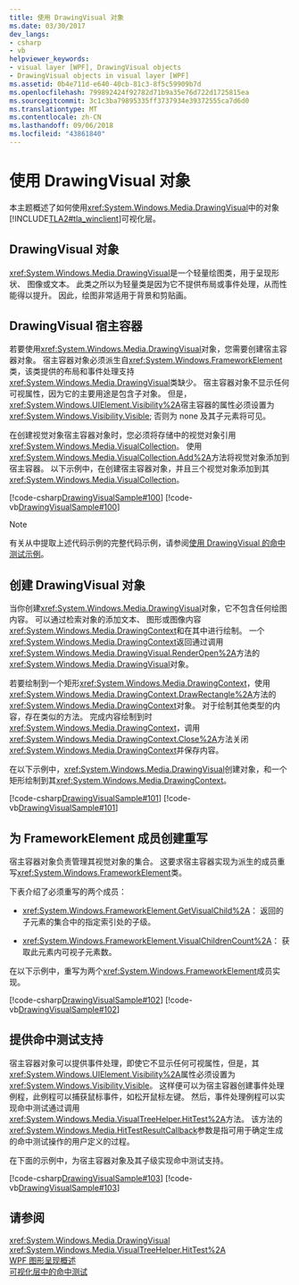 ```yaml
---
title: 使用 DrawingVisual 对象
ms.date: 03/30/2017
dev_langs:
- csharp
- vb
helpviewer_keywords:
- visual layer [WPF], DrawingVisual objects
- DrawingVisual objects in visual layer [WPF]
ms.assetid: 0b4e711d-e640-40cb-81c3-8f5c59909b7d
ms.openlocfilehash: 799892424f92782d71b9a35e76d722d1725815ea
ms.sourcegitcommit: 3c1c3ba79895335ff3737934e39372555ca7d6d0
ms.translationtype: MT
ms.contentlocale: zh-CN
ms.lasthandoff: 09/06/2018
ms.locfileid: "43861840"
---
```

# <a name="using-drawingvisual-objects"></a>使用 DrawingVisual 对象
本主题概述了如何使用<xref:System.Windows.Media.DrawingVisual>中的对象[!INCLUDE[TLA2#tla_winclient](../../../../includes/tla2sharptla-winclient-md.md)]可视化层。  
  
<a name="drawingvisual_object"></a>   
## <a name="drawingvisual-object"></a>DrawingVisual 对象  
 <xref:System.Windows.Media.DrawingVisual>是一个轻量绘图类，用于呈现形状、 图像或文本。 此类之所以为轻量类是因为它不提供布局或事件处理，从而性能得以提升。 因此，绘图非常适用于背景和剪贴画。  
  
<a name="drawingvisual_host_container"></a>   
## <a name="drawingvisual-host-container"></a>DrawingVisual 宿主容器  
 若要使用<xref:System.Windows.Media.DrawingVisual>对象，您需要创建宿主容器对象。 宿主容器对象必须派生自<xref:System.Windows.FrameworkElement>类，该类提供的布局和事件处理支持<xref:System.Windows.Media.DrawingVisual>类缺少。 宿主容器对象不显示任何可视属性，因为它的主要用途是包含子对象。 但是，<xref:System.Windows.UIElement.Visibility%2A>宿主容器的属性必须设置为<xref:System.Windows.Visibility.Visible>; 否则为 none 及其子元素将可见。  
  
 在创建视觉对象宿主容器对象时，您必须将存储中的视觉对象引用<xref:System.Windows.Media.VisualCollection>。 使用<xref:System.Windows.Media.VisualCollection.Add%2A>方法将视觉对象添加到宿主容器。 以下示例中，在创建宿主容器对象，并且三个视觉对象添加到其<xref:System.Windows.Media.VisualCollection>。  
  
 [!code-csharp[DrawingVisualSample#100](../../../../samples/snippets/csharp/VS_Snippets_Wpf/DrawingVisualSample/CSharp/Window1.xaml.cs#100)]
 [!code-vb[DrawingVisualSample#100](../../../../samples/snippets/visualbasic/VS_Snippets_Wpf/DrawingVisualSample/visualbasic/window1.xaml.vb#100)]  
  
> [!NOTE]
>  有关从中提取上述代码示例的完整代码示例，请参阅[使用 DrawingVisual 的命中测试示例](https://go.microsoft.com/fwlink/?LinkID=159994)。  
  
<a name="creating_drawingvisual_objects"></a>   
## <a name="creating-drawingvisual-objects"></a>创建 DrawingVisual 对象  
 当你创建<xref:System.Windows.Media.DrawingVisual>对象，它不包含任何绘图内容。 可以通过检索对象的添加文本、 图形或图像内容<xref:System.Windows.Media.DrawingContext>和在其中进行绘制。 一个<xref:System.Windows.Media.DrawingContext>返回通过调用<xref:System.Windows.Media.DrawingVisual.RenderOpen%2A>方法的<xref:System.Windows.Media.DrawingVisual>对象。  
  
 若要绘制到一个矩形<xref:System.Windows.Media.DrawingContext>，使用<xref:System.Windows.Media.DrawingContext.DrawRectangle%2A>方法的<xref:System.Windows.Media.DrawingContext>对象。 对于绘制其他类型的内容，存在类似的方法。 完成内容绘制到时<xref:System.Windows.Media.DrawingContext>，调用<xref:System.Windows.Media.DrawingContext.Close%2A>方法关闭<xref:System.Windows.Media.DrawingContext>并保存内容。  
  
 在以下示例中，<xref:System.Windows.Media.DrawingVisual>创建对象，和一个矩形绘制到其<xref:System.Windows.Media.DrawingContext>。  
  
 [!code-csharp[DrawingVisualSample#101](../../../../samples/snippets/csharp/VS_Snippets_Wpf/DrawingVisualSample/CSharp/Window1.xaml.cs#101)]
 [!code-vb[DrawingVisualSample#101](../../../../samples/snippets/visualbasic/VS_Snippets_Wpf/DrawingVisualSample/visualbasic/window1.xaml.vb#101)]  
  
<a name="creating_overrides"></a>   
## <a name="creating-overrides-for-frameworkelement-members"></a>为 FrameworkElement 成员创建重写  
 宿主容器对象负责管理其视觉对象的集合。 这要求宿主容器实现为派生的成员重写<xref:System.Windows.FrameworkElement>类。  
  
 下表介绍了必须重写的两个成员：  
  
-   <xref:System.Windows.FrameworkElement.GetVisualChild%2A>： 返回的子元素的集合中的指定索引处的子级。  
  
-   <xref:System.Windows.FrameworkElement.VisualChildrenCount%2A>： 获取此元素内可视子元素数。  
  
 在以下示例中，重写为两个<xref:System.Windows.FrameworkElement>成员实现。  
  
 [!code-csharp[DrawingVisualSample#102](../../../../samples/snippets/csharp/VS_Snippets_Wpf/DrawingVisualSample/CSharp/Window1.xaml.cs#102)]
 [!code-vb[DrawingVisualSample#102](../../../../samples/snippets/visualbasic/VS_Snippets_Wpf/DrawingVisualSample/visualbasic/window1.xaml.vb#102)]  
  
<a name="providing_hit_testing_support"></a>   
## <a name="providing-hit-testing-support"></a>提供命中测试支持  
 宿主容器对象可以提供事件处理，即使它不显示任何可视属性，但是，其<xref:System.Windows.UIElement.Visibility%2A>属性必须设置为<xref:System.Windows.Visibility.Visible>。 这样便可以为宿主容器创建事件处理例程，此例程可以捕获鼠标事件，如松开鼠标左键。 然后，事件处理例程可以实现命中测试通过调用<xref:System.Windows.Media.VisualTreeHelper.HitTest%2A>方法。 该方法的<xref:System.Windows.Media.HitTestResultCallback>参数是指可用于确定生成的命中测试操作的用户定义的过程。  
  
 在下面的示例中，为宿主容器对象及其子级实现命中测试支持。  
  
 [!code-csharp[DrawingVisualSample#103](../../../../samples/snippets/csharp/VS_Snippets_Wpf/DrawingVisualSample/CSharp/Window1.xaml.cs#103)]
 [!code-vb[DrawingVisualSample#103](../../../../samples/snippets/visualbasic/VS_Snippets_Wpf/DrawingVisualSample/visualbasic/window1.xaml.vb#103)]  
  
## <a name="see-also"></a>请参阅  
 <xref:System.Windows.Media.DrawingVisual>  
 <xref:System.Windows.Media.VisualTreeHelper.HitTest%2A>  
 [WPF 图形呈现概述](../../../../docs/framework/wpf/graphics-multimedia/wpf-graphics-rendering-overview.md)  
 [可视化层中的命中测试](../../../../docs/framework/wpf/graphics-multimedia/hit-testing-in-the-visual-layer.md)
